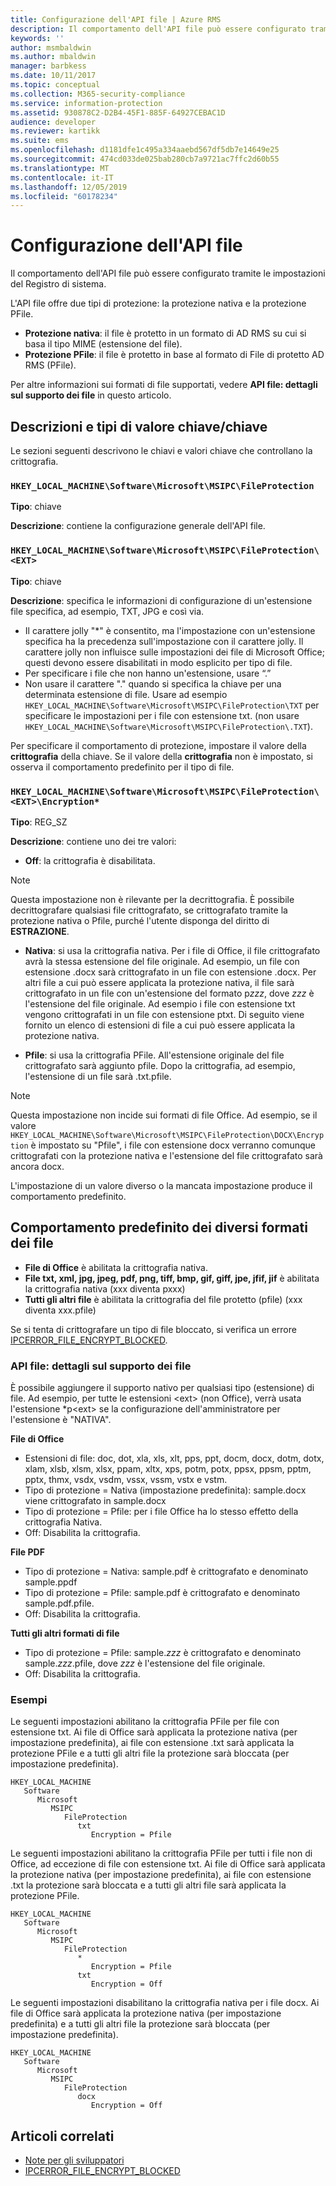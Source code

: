 ```yaml
---
title: Configurazione dell'API file | Azure RMS
description: Il comportamento dell'API file può essere configurato tramite le impostazioni del Registro di sistema.
keywords: ''
author: msmbaldwin
ms.author: mbaldwin
manager: barbkess
ms.date: 10/11/2017
ms.topic: conceptual
ms.collection: M365-security-compliance
ms.service: information-protection
ms.assetid: 930878C2-D2B4-45F1-885F-64927CEBAC1D
audience: developer
ms.reviewer: kartikk
ms.suite: ems
ms.openlocfilehash: d1181dfe1c495a334aaebd567df5db7e14649e25
ms.sourcegitcommit: 474cd033de025bab280cb7a9721ac7ffc2d60b55
ms.translationtype: MT
ms.contentlocale: it-IT
ms.lasthandoff: 12/05/2019
ms.locfileid: "60178234"
---
```

# <a name="file-api-configuration"></a>Configurazione dell'API file


Il comportamento dell'API file può essere configurato tramite le impostazioni del Registro di sistema.

L'API file offre due tipi di protezione: la protezione nativa e la protezione PFile.

-   **Protezione nativa**: il file è protetto in un formato di AD RMS su cui si basa il tipo MIME (estensione del file).
-   **Protezione PFile**: il file è protetto in base al formato di File di protetto AD RMS (PFile).

Per altre informazioni sui formati di file supportati, vedere **API file: dettagli sul supporto dei file** in questo articolo.

## <a name="keykey-value-types-and-descriptions"></a>Descrizioni e tipi di valore chiave/chiave

Le sezioni seguenti descrivono le chiavi e valori chiave che controllano la crittografia.

### `HKEY_LOCAL_MACHINE\Software\Microsoft\MSIPC\FileProtection`

**Tipo**: chiave

**Descrizione**: contiene la configurazione generale dell'API file.

### `HKEY_LOCAL_MACHINE\Software\Microsoft\MSIPC\FileProtection\<EXT>`

**Tipo**: chiave

**Descrizione**: specifica le informazioni di configurazione di un'estensione file specifica, ad esempio, TXT, JPG e così via.

- Il carattere jolly "*" è consentito, ma l'impostazione con un'estensione specifica ha la precedenza sull'impostazione con il carattere jolly. Il carattere jolly non influisce sulle impostazioni dei file di Microsoft Office; questi devono essere disabilitati in modo esplicito per tipo di file.
- Per specificare i file che non hanno un'estensione, usare “.”
- Non usare il carattere "." quando si specifica la chiave per una determinata estensione di file. Usare ad esempio `HKEY_LOCAL_MACHINE\Software\Microsoft\MSIPC\FileProtection\TXT` per specificare le impostazioni per i file con estensione txt. (non usare `HKEY_LOCAL_MACHINE\Software\Microsoft\MSIPC\FileProtection\.TXT`).

Per specificare il comportamento di protezione, impostare il valore della **crittografia** della chiave. Se il valore della **crittografia** non è impostato, si osserva il comportamento predefinito per il tipo di file.


### `HKEY_LOCAL_MACHINE\Software\Microsoft\MSIPC\FileProtection\<EXT>\Encryption*`

**Tipo**: REG_SZ

**Descrizione**: contiene uno dei tre valori:

- **Off**: la crittografia è disabilitata.

> [!Note]
> Questa impostazione non è rilevante per la decrittografia. È possibile decrittografare qualsiasi file crittografato, se crittografato tramite la protezione nativa o Pfile, purché l'utente disponga del diritto di **ESTRAZIONE**.

- **Nativa**: si usa la crittografia nativa. Per i file di Office, il file crittografato avrà la stessa estensione del file originale. Ad esempio, un file con estensione .docx sarà crittografato in un file con estensione .docx. Per altri file a cui può essere applicata la protezione nativa, il file sarà crittografato in un file con un'estensione del formato p*zzz*, dove *zzz* è l'estensione del file originale. Ad esempio i file con estensione txt vengono crittografati in un file con estensione ptxt. Di seguito viene fornito un elenco di estensioni di file a cui può essere applicata la protezione nativa.

- **Pfile**: si usa la crittografia PFile. All'estensione originale del file crittografato sarà aggiunto pfile. Dopo la crittografia, ad esempio, l'estensione di un file sarà .txt.pfile.


> [!Note]
> Questa impostazione non incide sui formati di file Office. Ad esempio, se il valore `HKEY_LOCAL_MACHINE\Software\Microsoft\MSIPC\FileProtection\DOCX\Encryption` è impostato su &quot;Pfile", i file con estensione docx verranno comunque crittografati con la protezione nativa e l'estensione del file crittografato sarà ancora docx.

L'impostazione di un valore diverso o la mancata impostazione produce il comportamento predefinito.

## <a name="default-behavior-for-different-file-formats"></a>Comportamento predefinito dei diversi formati dei file

-   **File di Office** è abilitata la crittografia nativa.
-   **File txt, xml, jpg, jpeg, pdf, png, tiff, bmp, gif, giff, jpe, jfif, jif** è abilitata la crittografia nativa (xxx diventa pxxx)
-   **Tutti gli altri file** è abilitata la crittografia del file protetto (pfile) (xxx diventa xxx.pfile)

Se si tenta di crittografare un tipo di file bloccato, si verifica un errore [IPCERROR\_FILE\_ENCRYPT\_BLOCKED](https://msdn.microsoft.com/library/hh535248.aspx).

### <a name="file-api---file-support-details"></a>API file: dettagli sul supporto dei file

È possibile aggiungere il supporto nativo per qualsiasi tipo (estensione) di file. Ad esempio, per tutte le estensioni &lt;ext&gt; (non Office), verrà usata l'estensione \*p&lt;ext&gt; se la configurazione dell'amministratore per l'estensione è "NATIVA".

**File di Office**

-   Estensioni di file: doc, dot, xla, xls, xlt, pps, ppt, docm, docx, dotm, dotx, xlam, xlsb, xlsm, xlsx, ppam, xltx, xps, potm, potx, ppsx, ppsm, pptm, pptx, thmx, vsdx, vsdm, vssx, vssm, vstx e vstm. 
-   Tipo di protezione = Nativa (impostazione predefinita): sample.docx viene crittografato in sample.docx
-   Tipo di protezione = Pfile: per i file Office ha lo stesso effetto della crittografia Nativa.
-   Off: Disabilita la crittografia.

**File PDF**

-   Tipo di protezione = Nativa: sample.pdf è crittografato e denominato sample.ppdf
-   Tipo di protezione = Pfile: sample.pdf è crittografato e denominato sample.pdf.pfile.
-   Off: Disabilita la crittografia.

**Tutti gli altri formati di file**

-   Tipo di protezione = Pfile: sample.*zzz* è crittografato e denominato sample.*zzz*.pfile, dove *zzz* è l'estensione del file originale.
-   Off: Disabilita la crittografia.

### <a name="examples"></a>Esempi

Le seguenti impostazioni abilitano la crittografia PFile per file con estensione txt. Ai file di Office sarà applicata la protezione nativa (per impostazione predefinita), ai file con estensione .txt sarà applicata la protezione PFile e a tutti gli altri file la protezione sarà bloccata (per impostazione predefinita).

```
HKEY_LOCAL_MACHINE
   Software
      Microsoft
         MSIPC
            FileProtection
               txt
                  Encryption = Pfile
```

Le seguenti impostazioni abilitano la crittografia PFile per tutti i file non di Office, ad eccezione di file con estensione txt. Ai file di Office sarà applicata la protezione nativa (per impostazione predefinita), ai file con estensione .txt la protezione sarà bloccata e a tutti gli altri file sarà applicata la protezione PFile.

```
HKEY_LOCAL_MACHINE
   Software
      Microsoft
         MSIPC
            FileProtection
               *
                  Encryption = Pfile
               txt
                  Encryption = Off
```

Le seguenti impostazioni disabilitano la crittografia nativa per i file docx. Ai file di Office sarà applicata la protezione nativa (per impostazione predefinita) e a tutti gli altri file la protezione sarà bloccata (per impostazione predefinita).

```
HKEY_LOCAL_MACHINE
   Software
      Microsoft
         MSIPC
            FileProtection
               docx
                  Encryption = Off
```

## <a name="related-articles"></a>Articoli correlati

- [Note per gli sviluppatori](developer-notes.md)
- [IPCERROR\_FILE\_ENCRYPT\_BLOCKED](https://msdn.microsoft.com/library/hh535248.aspx)
